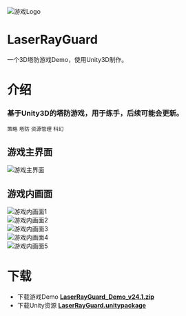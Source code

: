 ![游戏Logo](#)
# LaserRayGuard
一个3D塔防游戏Demo，使用Unity3D制作。
# 介绍
### 基于Unity3D的塔防游戏，用于练手，后续可能会更新。
`策略` `塔防` `资源管理` `科幻`
## 游戏主界面
![游戏主界面](#)
## 游戏内画面
![游戏内画面1](#)  
![游戏内画面2](#)  
![游戏内画面3](#)  
![游戏内画面4](#)  
![游戏内画面5](#)  
# 下载
- 下载游戏Demo [**LaserRayGuard_Demo_v24.1.zip**]()
- 下载Unity资源 [**LaserRayGuard.unitypackage**]()
